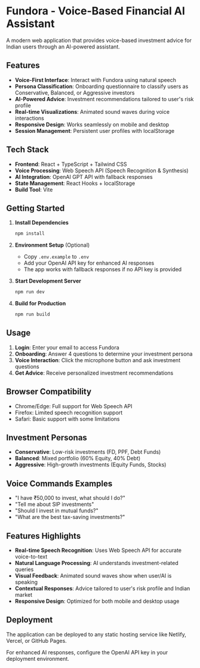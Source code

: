 # Fundora - Voice-Based Financial AI Assistant

A modern web application that provides voice-based investment advice for Indian users through an AI-powered assistant.

## Features

- **Voice-First Interface**: Interact with Fundora using natural speech
- **Persona Classification**: Onboarding questionnaire to classify users as Conservative, Balanced, or Aggressive investors
- **AI-Powered Advice**: Investment recommendations tailored to user's risk profile
- **Real-time Visualizations**: Animated sound waves during voice interactions
- **Responsive Design**: Works seamlessly on mobile and desktop
- **Session Management**: Persistent user profiles with localStorage

## Tech Stack

- **Frontend**: React + TypeScript + Tailwind CSS
- **Voice Processing**: Web Speech API (Speech Recognition & Synthesis)
- **AI Integration**: OpenAI GPT API with fallback responses
- **State Management**: React Hooks + localStorage
- **Build Tool**: Vite

## Getting Started

1. **Install Dependencies**
   ```bash
   npm install
   ```

2. **Environment Setup** (Optional)
   - Copy `.env.example` to `.env`
   - Add your OpenAI API key for enhanced AI responses
   - The app works with fallback responses if no API key is provided

3. **Start Development Server**
   ```bash
   npm run dev
   ```

4. **Build for Production**
   ```bash
   npm run build
   ```

## Usage

1. **Login**: Enter your email to access Fundora
2. **Onboarding**: Answer 4 questions to determine your investment persona
3. **Voice Interaction**: Click the microphone button and ask investment questions
4. **Get Advice**: Receive personalized investment recommendations

## Browser Compatibility

- Chrome/Edge: Full support for Web Speech API
- Firefox: Limited speech recognition support
- Safari: Basic support with some limitations

## Investment Personas

- **Conservative**: Low-risk investments (FD, PPF, Debt Funds)
- **Balanced**: Mixed portfolio (60% Equity, 40% Debt)
- **Aggressive**: High-growth investments (Equity Funds, Stocks)

## Voice Commands Examples

- "I have ₹50,000 to invest, what should I do?"
- "Tell me about SIP investments"
- "Should I invest in mutual funds?"
- "What are the best tax-saving investments?"

## Features Highlights

- **Real-time Speech Recognition**: Uses Web Speech API for accurate voice-to-text
- **Natural Language Processing**: AI understands investment-related queries
- **Visual Feedback**: Animated sound waves show when user/AI is speaking
- **Contextual Responses**: Advice tailored to user's risk profile and Indian market
- **Responsive Design**: Optimized for both mobile and desktop usage

## Deployment

The application can be deployed to any static hosting service like Netlify, Vercel, or GitHub Pages.

For enhanced AI responses, configure the OpenAI API key in your deployment environment.